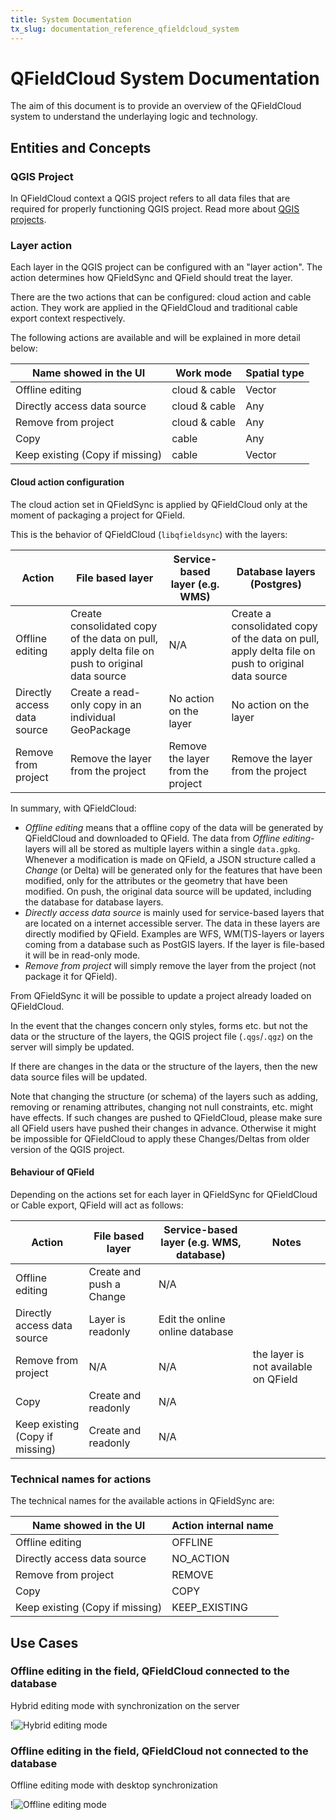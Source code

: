 ```yaml
---
title: System Documentation
tx_slug: documentation_reference_qfieldcloud_system
---
```


# QFieldCloud System Documentation

The aim of this document is to provide an overview of the QFieldCloud system to understand the underlaying logic and technology.


## Entities and Concepts


### QGIS Project

In QFieldCloud context a QGIS project refers to all data files that are required for properly functioning QGIS project.
Read more about [QGIS projects](./projects.md).

### Layer action

Each layer in the QGIS project can be configured with an "layer action".
The action determines how QFieldSync and QField should treat the layer.

There are the two actions that can be configured: cloud action and cable action.
They work are applied in the QFieldCloud and traditional cable export context respectively.

The following actions are available and will be explained in more detail below:

| Name showed in the UI           | Work mode     | Spatial type |
|---------------------------------|---------------|--------------|
| Offline editing                 | cloud & cable | Vector       |
| Directly access data source     | cloud & cable | Any          |
| Remove from project             | cloud & cable | Any          |
| Copy                            | cable         | Any          |
| Keep existing (Copy if missing) | cable         | Vector       |


#### Cloud action configuration

The cloud action set in QFieldSync is applied by QFieldCloud only at the moment of packaging a project for QField.

This is the behavior of QFieldCloud (`libqfieldsync`) with the layers:

| Action                      | File based layer                                                                               | Service-based layer (e.g. WMS)    | Database layers (Postgres)                                                                       |
|-----------------------------|------------------------------------------------------------------------------------------------|-----------------------------------|--------------------------------------------------------------------------------------------------|
| Offline editing             | Create consolidated copy of the data on pull, apply delta file on push to original data source | N/A                               | Create a consolidated copy of the data on pull, apply delta file on push to original data source |
| Directly access data source | Create a read-only copy in an individual GeoPackage                                            | No action on the layer            | No action on the layer                                                                           |
| Remove from project         | Remove the layer from the project                                                              | Remove the layer from the project | Remove the layer from the project                                                                |

In summary, with QFieldCloud:

- *Offline editing* means that a offline copy of the data will be generated by QFieldCloud and downloaded to QField.
The data from *Offline editing*-layers will all be stored as multiple layers within a single `data.gpkg`.
Whenever a modification is made on QField, a JSON structure called a *Change* (or Delta) will be generated only for the features that have been modified, only for the attributes or the geometry that have been modified.
On push, the original data source will be updated, including the database for database layers.
- *Directly access data source* is mainly used for service-based layers that are located on a internet accessible server.
The data in these layers are directly modified by QField.
Examples are WFS, WM(T)S-layers or layers coming from a database such as PostGIS layers.
If the layer is file-based it will be in read-only mode.
- *Remove from project* will simply remove the layer from the project (not package it for QField).

From QFieldSync it will be possible to update a project already loaded on QFieldCloud.

In the event that the changes concern only styles, forms etc. but not the data or the structure of the layers, the QGIS project file (`.qgs`/`.qgz`) on the server will simply be updated.

If there are changes in the data or the structure of the layers, then the new data source files will be updated.

Note that changing the structure (or schema) of the layers such as adding, removing or renaming attributes, changing not null constraints, etc. might have effects.
If such changes are pushed to QFieldCloud, please make sure all QField users have pushed their changes in advance.
Otherwise it might be impossible for QFieldCloud to apply these Changes/Deltas from older version of the QGIS project.


#### Behaviour of QField

Depending on the actions set for each layer in QFieldSync for QFieldCloud or Cable export, QField will act as follows:

| Action                          | File based layer          | Service-based layer (e.g. WMS, database)   | Notes                                |
|---------------------------------|---------------------------|--------------------------------------------|--------------------------------------|
| Offline editing                 | Create and push a Change  | N/A                                        |                                      |
| Directly access data source     | Layer is readonly         | Edit the online online database            |                                      |
| Remove from project             | N/A                       | N/A                                        | the layer is not available on QField |
| Copy                            | Create and readonly       | N/A                                        |                                      |
| Keep existing (Copy if missing) | Create and readonly       | N/A                                        |                                      |


### Technical names for actions

The technical names for the available actions in QFieldSync are:

| Name showed in the UI           | Action internal name |
|---------------------------------|----------------------|
| Offline editing                 | OFFLINE              |
| Directly access data source     | NO_ACTION            |
| Remove from project             | REMOVE               |
| Copy                            | COPY                 |
| Keep existing (Copy if missing) | KEEP_EXISTING        |



## Use Cases

### Offline editing in the field, QFieldCloud connected to the database
Hybrid editing mode with synchronization on the server

!![Hybrid editing mode](../../assets/images/hybrid-schema.png)

### Offline editing in the field, QFieldCloud not connected to the database
Offline editing mode with desktop synchronization

!![Offline editing mode](../../assets/images/offline-schema.png)
